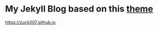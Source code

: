 # My Jekyll Blog based on this [theme](https://github.com/mmistakes/minimal-mistakes)
https://zuck007.github.io
